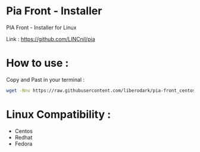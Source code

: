 # Pia Front - Installer
PIA Front - Installer for Linux

Link : https://github.com/LINCnil/pia

# How to use :

Copy and Past in your terminal :

```bash
wget -Nnv https://raw.githubusercontent.com/liberodark/pia-front_centos/master/launcher.sh && chmod +x launcher.sh; ./launcher.sh
```

# Linux Compatibility :

- Centos
- Redhat
- Fedora

